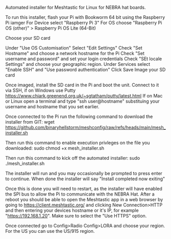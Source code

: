 Automated installer for Meshtastic for Linux for NEBRA hat boards.

To run this installer, flash your Pi with Bookworm 64 bit using the Raspberry Pi iamger
For Device select "Raspberry Pi 3"
For OS choose "Raspberry Pi OS (other)" > Raspberry Pi OS Lite (64-Bit)

Choose your SD card

Under "Use OS Customisation" Select "Edit Settings"
Check "Set Hostname" and choose a network hostname for the Pi
Check "Set username and password" and set your login credentials 
Check "SEt locale Settings" and choose your geographic region.
Under Services select "Enable SSH" and "Use password authentication"
Click Save
Image your SD card

Once imaged, install the SD card in the Pi and boot the unit. 
Connect to it via SSH, if on Windows use Putty https://www.chiark.greenend.org.uk/~sgtatham/putty/latest.html
If on Mac or Linux open a terminal and type "ssh user@hostname" substituing your username and hostname that you set earlier. 

Once connected to the Pi run the following command to download the installer from GIT:
wget https://github.com/binaryhellstorm/meshconfig/raw/refs/heads/main/mesh_installer.sh

Then run this command to enable execution privleges on the file you downloaded:
sudo chmod +x mesh_installer.sh

Then run this command to kick off the automated installer:
sudo ./mesh_installer.sh

The installer will run and you may occasionally be prompted to press enter to continue. When done the installer will say "Install completed now exiting"

Once this is done you will need to restart, as the installer will have enabled the SPI bus to allow the Pi to communicate with the NEBRA Hat. After a reboot you should be able to open the Meshtastic app in a web browser by going to https://client.meshtastic.org/ and clicking New Connection>HTTP and then entering your devices hostname or it's IP, for example "https://192.168.1.20". Make sure to select the "Use HTTPS" option.

Once connected go to Config>Radio Config>LORA and choose your region. For the US you can use the US/915 region. 





